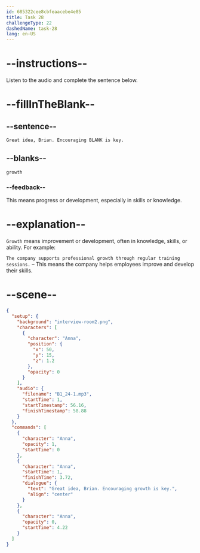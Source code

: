 ```yaml
---
id: 685322cee8cbfeaacebe4e85
title: Task 28
challengeType: 22
dashedName: task-28
lang: en-US
---
```


<!-- (Audio) Anna: Great idea, Brian. Encouraging growth is key. -->

# --instructions--

Listen to the audio and complete the sentence below.

# --fillInTheBlank--

## --sentence--

`Great idea, Brian. Encouraging BLANK is key.`

## --blanks--

`growth`

### --feedback--

This means progress or development, especially in skills or knowledge.

# --explanation--

`Growth` means improvement or development, often in knowledge, skills, or ability. For example:

`The company supports professional growth through regular training sessions.` – This means the company helps employees improve and develop their skills.

# --scene--

```json
{
  "setup": {
    "background": "interview-room2.png",
    "characters": [
      {
        "character": "Anna",
        "position": {
          "x": 50,
          "y": 15,
          "z": 1.2
        },
        "opacity": 0
      }
    ],
    "audio": {
      "filename": "B1_24-1.mp3",
      "startTime": 1,
      "startTimestamp": 56.16,
      "finishTimestamp": 58.88
    }
  },
  "commands": [
    {
      "character": "Anna",
      "opacity": 1,
      "startTime": 0
    },
    {
      "character": "Anna",
      "startTime": 1,
      "finishTime": 3.72,
      "dialogue": {
        "text": "Great idea, Brian. Encouraging growth is key.",
        "align": "center"
      }
    },
    {
      "character": "Anna",
      "opacity": 0,
      "startTime": 4.22
    }
  ]
}
```
